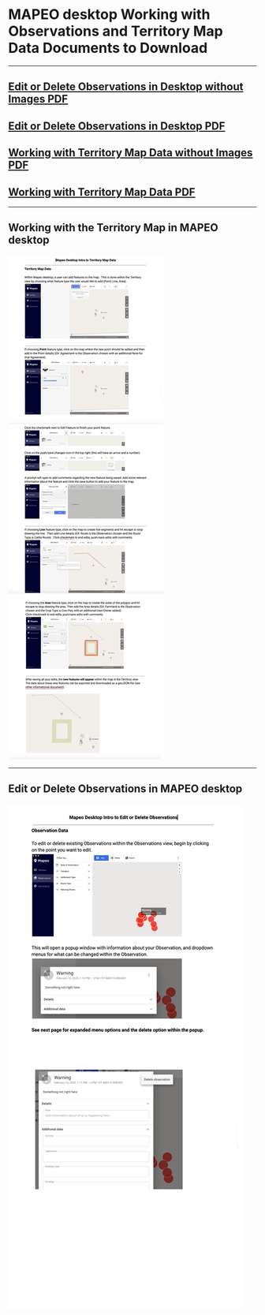 # MAPEO desktop Working with Observations and Territory Map Data Documents to Download

---

## [Edit or Delete Observations in Desktop without Images PDF](docsPDF/DesktopEditOrDeleteObs.pdf)

## [Edit or Delete Observations in Desktop PDF](docsPDF/DesktopEditOrDeleteObsIMG.pdf)

## [Working with Territory Map Data without Images PDF](docsPDF/DesktopIntroTerritoryMapIMG.pdf)

## [Working with Territory Map Data PDF](docsPDF/DesktopIntroTerritoryMap.pdf)

---

## Working with the Territory Map in MAPEO desktop
![Territory](images/Territory.png)

---

## Edit or Delete Observations in MAPEO desktop
![Territory](images/EditDelete.png)